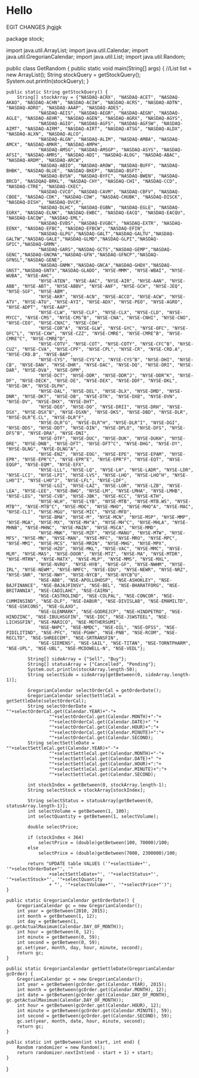 # Hello
EGIT
CHANGES
jhgjgk

package stock;

import java.util.ArrayList;
import java.util.Calendar;
import java.util.GregorianCalendar;
import java.util.List;
import java.util.Random;

public class GetRandom {
	public static void main(String[] args) {
		//List<String> list = new ArrayList<String>();
		String stockQuery = getStockQuery();
		System.out.println(stockQuery);
	}
	
	public static String getStockQuery() {
		String[] stockArray = {"NASDAQ-ACRX", "NASDAQ-ACET", "NASDAQ-AKAO", "NASDAQ-ACHN", "NASDAQ-ACIW", "NASDAQ-ACRS", "NASDAQ-ADTN", "NASDAQ-ADRO", "NASDAQ-AAAP", "NASDAQ-ADES", 
				"NASDAQ-AEIS", "NASDAQ-AEGR", "NASDAQ-AEGN", "NASDAQ-AGLE", "NASDAQ-AEHR", "NASDAQ-AGEN", "NASDAQ-AGRX", "NASDAQ-AGYS", 
				"NASDAQ-AGIO", "NASDAQ-AGFS", "NASDAQ-AGFSW", "NASDAQ-AIMT", "NASDAQ-AIRM", "NASDAQ-AIRT", "NASDAQ-ATSG", "NASDAQ-ALDX", "NASDAQ-ALXN", "NASDAQ-ALCO", 
				"NASDAQ-ALGN", "NASDAQ-ALIM", "NASDAQ-AMBA", "NASDAQ-AMCX", "NASDAQ-AMKR", "NASDAQ-AMPH", 
				"NASDAQ-AMSG", "NASDAQ-AMSGP", "NASDAQ-ASYS", "NASDAQ-AFSI", "NASDAQ-AMRS", "NASDAQ-ADI", "NASDAQ-ALOG", "NASDAQ-ABAC", "NASDAQ-ARDM", "NASDAQ-ARCW", 
				"NASDAQ-ABIO", "NASDAQ-AROW", "NASDAQ-BUFF", "NASDAQ-BHBK", "NASDAQ-BLUE", "NASDAQ-BKEP", "NASDAQ-BSFT", 
				"NASDAQ-BVSN", "NASDAQ-BYFC", "NASDAQ-BWEN", "NASDAQ-BRCD", "NASDQAQ-BRKL", "NASDAQ-CHY", "NASDAQ-CHI", "NASDAQ-CCD", "NASDAQ-CTRE", "NASDAQ-CKEC", 
				"NASDAQ-CVCO", "NASDAQ-CAVM", "NASDAQ-CBFV", "NASDAQ-CBOE", "NASDAQ-CDK", "NASDAQ-CDW", "NASDAQ-CHUBK", "NASDAQ-DISCK", "NASDAQ-DISH", "NASDAQ-DVCR", 
				"NASDAQ-DLHC", "NASDAQ-EGBN", "NASDAQ-EGLE", "NASDAQ-EGRX", "NASDAQ-ELNK", "NASDAQ-EWBC", "NASDAQ-EACQ", "NASDAQ-EACQU", "NASDAQ-EACQW", "NASDAQ-EML", 
				"NASDAQ-EVBS", "NASDAQ-EVGBC", "NASDAQ-EXTR", "NASDAQ-EENX", "NASDAQ-EFBC", "NASDAQ-EFBCW", "NASDAQ-EFIN", 
				"NASDAQ-GLPG","NASDAQ-GALT","NASDAQ-GALTU","NASDAQ-GALTW","NASDAQ-GALE","NASDAQ-GLMD","NASDAQ-GLPI","NASDAQ-GPIC","NASDAQ-GRMN",
				"NASDAQ-GARS","NASDAQ-GCTS","NASDAQ-GEMP","NASDAQ-GENC","NASDAQ-GNCMA","NASDAQ-GFN","NASDAQ-GFNCP","NASDAQ-GFNSL","NASDAQ-GENE",
				"NASDAQ-GNMK","NASDAQ-GNCA","NASDAQ-GHDX","NASDAQ-GNST","NASDAQ-GNTX","NASDAQ-GLADO", "NYSE-MMM", "NYSE-WBAI", "NYSE-WUBA", "NYSE-AHC", 
				"NYSE-ATEN", "NYSE-AAC", "NYSE-AIR", "NYSE-AAN", "NYSE-ABB", "NYSE-ABT", "NYSE-ABBV", "NYSE-ANF", "NYSE-GCH", "NYSE-JEQ", "NYSE-SGF", "NYSE-ABM", 
				"NYSE-AKR", "NYSE-ACN", "NYSE-ACCO", "NYSE-ACW", "NYSE-ATV", "NYSE-ATU", "NYSE-AYI", "NYSE-ADX", "NYSE-PEO", "NYSE-AGRO", "NYSE-ADPT", "NYSE-AAP", 
				"NYSE-CLW", "NYSE-CLF", "NYSE-CLX", "NYSE-CLD", "NYSE-MYCC", "NYSE-CMS", "NYSE-CMS^B", "NYSE-CNA", "NYSE-CNHI", "NYSE-CNO", "NYSE-CEO", "NYSE-CNXC", "NYSE-COH", 
				"NYSE-COR^A", "NYSE-GLW", "NYSE-GYC", "NYSE-OFC", "NYSE-OFC^L", "NYSE-CXW", "NYSE-CZZ", "NYSE-CMRE", "NYSE-CMRE^B", "NYSE-CMRE^C", "NYSE-CMRE^D", 
				"NYSE-COTV", "NYSE-COT", "NYSE-COTY", "NYSE-CFC^B", "NYSE-CUZ", "NYSE-CVA", "NYSE-CPF", "NYSE-CPL", "NYSE-CR", "NYSE-CRD.A", "NYSE-CRD.B", "NYSE-BAP", 
				"NYSE-CYS", "NYSE-CYS^A", "NYSE-CYS^B", "NYSE-DHI", "NYSE-CB", "NYSE-DAN", "NYSE-DHR", "NYSE-DAC", "NYSE-DQ", "NYSE-DRI", "NYSE-DAR", "NYSE-DVA", "NYSE-DPM", 
				"NYSE-DCT", "NYSE-DDR", "NYSE-DDR^J", "NYSE-DDR^K", "NYSE-DF", "NYSE-DECK", "NYSE-DE", "NYSE-DEX", "NYSE-DDF", "NYSE-DKL", "NYSE-DK", "NYSE-DLPH", 
				"NYSE-DAL", "NYSE-DEL", "NYSE-DLX", "NYSE-DMD", "NYSE-DNR", "NYSE-DKT", "NYSE-DB", "NYSE-DTK", "NYSE-DXB", "NYSE-DVN", "NYSE-DV", "NYSE-DHX", "NYSE-DHT", 
				"NYSE-DEO", "NYSE-DO", "NYSE-DRII", "NYSE-DRH", "NYSE-DSX", "NYSE-DSX^B", "NYSE-DSXN", "NYSE-DKS", "NYSE-DBD", "NYSE-DLR", "NYSE-DLR^E.CL", "NYSE-DLR^F", 
				"NYSE-DLR^G", "NYSE-DLR^H", "NYSE-DLR^I", "NYSE-DGI", "NYSE-DDS", "NYSE-DDT", "NYSE-DIN", "NYSE-DPLO", "NYSE-DFS", "NYSE-DFS^B", "NYSE-DRA", "NYSE-DNI", 
				"NYSE-DTF", "NYSE-DUC", "NYSE-DUK", "NYSE-DUKH", "NYSE-DRE", "NYSE-DNB", "NYSE-DFT", "NYSE-DFT^C", "NYSE-DHG", "NYSE-DY", "NYSE-DLNG", "NYSE-DLNG^A", 
				"NYSE-ENZ", "NYSE-EOG", "NYSE-EPE", "NYSE-EPAM", "NYSE-EPR", "NYSE-EPR^C", "NYSE-EPR^E", "NYSE-EPR^F", "NYSE-EQT", "NYSE-EQGP", "NYSE-EQM", "NYSE-EFX", 
				"NYSE-LLL", "NYSE-LQ", "NYSE-LH", "NYSE-LADR", "NYSE-LDR", "NYSE-LCI", "NYSE-LPI", "NYSE-LVS", "NYSE-LHO", "NYSE-LHO^H", "NYSE-LHO^I", "NYSE-LHO^J", "NYSE-LFL", "NYSE-LDF", 
				"NYSE-LGI", "NYSE-LAZ", "NYSE-LOR", "NYSE-LZB", "NYSE-LEA", "NYSE-LEE", "NYSE-BWG", "NYSE-LM", "NYSE-LMHA", "NYSE-LMHB", "NYSE-LEG", "NYSE-CVB", "NYSE-JBK", "NYSE-KCC", "NYSE-KTH", 
				"NYSE-WLH", "NYSE-LYB", "NYSE-MTB", "NYSE-MTB.WS", "NYSE-MTB^", "NYSE-MTB^C", "NYSE-MDC", "NYSE-MHO", "NYSE-MHO^A", "NYSE-MAC", "NYSE-CLI", "NYSE-MGU", "NYSE-MIC", "NYSE-MFD", 
				"NYSE-BMA", "NYSE-M", "NYSE-MCN", "NYSE-MSP", "NYSE-MMP", "NYSE-MGA", "NYSE-MX", "NYSE-MH^A", "NYSE-MH^C", "NYSE-MHLA", "NYSE-MHNB", "NYSE-MHNC", "NYSE-MAIN", "NYSE-MSCA", "NYSE-MMD", 
				"NYSE-MNK", "NYSE-MZF", "NYSE-MANU", "NYSE-MTW", "NYSE-MFS", "NYSE-MN", "NYSE-MAN", "NYSE-MFC", "NYSE-MRO", "NYSE-MPC", "NYSE-MMI", "NYSE-MCS", "NYSE-MRIN", "NYSE-MHG", "NYSE-MPX", 
				"NYSE-HZO", "NYSE-MKL", "NYSE-VAC", "NYSE-MMC", "NYSE-MLM", "NYSE-MAS", "NYSE-DOOR", "NYSE-MTZ", "NYSE-MA", "NYSE-MTDR", "NYSE-MTRN", "NYSE-MATX", "NYSE-MLP", "NYSE-MMS", "NYSE-MXL", 
				"NYSE-NVRO", "NYSE-HYB", "NYSE-GF", "NYSE-NWHM", "NYSE-IRL", "NYSE-NEWM", "NYSE-NMFC", "NYSE-EDU", "NYSE-NEWR", "NYSE-NRZ", "NYSE-SNR", "NYSE-NWY", "NYSE-NYCB", "NYSE-NYCB^U", 
				"NSE-ABB", "NSE-APOLLOHOSP", "NSE-ASHOKLEY", "NSE-BAJFINANCE", "NSE-BAJAJFINSV", "NSE-BEL", "NSE-BHARATFORG", "NSE-BRITANNIA", "NSE-CADILAHC", "NSE-CAIRN", 
				"NSE-CASTROLIND", "NSE-COLPAL", "NSE-CONCOR", "NSE-CUMMINSIND", "NSE-DLF", "NSE-DABUR", "NSE-DIVISLAB", "NSE-EMAMILTD", "NSE-GSKCONS", "NSE-GLAXO", 
				"NSE-GLENMARK", "NSE-GODREJCP", "NSE-HINDPETRO", "NSE-HINDZINC", "NSE-IBULHSGFIN", "NSE-IOC", "NSE-JSWSTEEL", "NSE-LICHSGFIN", "NSE-MARICO", "NSE-MOTHERSUMI", 
				"NSE-NHPC", "NSE-NMDC", "NSE-OIL", "NSE-OFSS", "NSE-PIDILITIND", "NSE-PFC", "NSE-PGHH", "NSE-PNB", "NSE-RCOM", "NSE-RECLTD", "NSE-SHREECEM", "NSE-SRTRANSFIN", 
				"NSE-SIEMENS", "NSE-SAIL", "NSE-TITAN", "NSE-TORNTPHARM", "NSE-UPL", "NSE-UBL", "NSE-MCDOWELL-N", "NSE-VEDL"};

			String[] sideArray = {"Sell", "Buy"};
			String[] statusArray = {"Cancelled", "Pending"};
			System.out.println(stockArray.length-50);
			String selectSide = sideArray[getBetween(0, sideArray.length-1)];
			
			GregorianCalendar selectOrderCal = getOrderDate();
			GregorianCalendar selectSettleCal = getSettleDate(selectOrderCal);
			String selectOrderDate = ""+selectOrderCal.get(Calendar.YEAR)+"-"+
					""+selectOrderCal.get(Calendar.MONTH)+"-"+
					""+selectOrderCal.get(Calendar.DATE)+" "+
					""+selectOrderCal.get(Calendar.HOUR)+":"+
					""+selectOrderCal.get(Calendar.MINUTE)+":"+
					""+selectOrderCal.get(Calendar.SECOND);
			String selectSettleDate = ""+selectSettleCal.get(Calendar.YEAR)+"-"+
					""+selectSettleCal.get(Calendar.MONTH)+"-"+
					""+selectSettleCal.get(Calendar.DATE)+" "+
					""+selectSettleCal.get(Calendar.HOUR)+":"+
					""+selectSettleCal.get(Calendar.MINUTE)+":"+
					""+selectSettleCal.get(Calendar.SECOND);
			
			int stockIndex = getBetween(0, stockArray.length-1);
			String selectStock = stockArray[stockIndex];
			
			String selectStatus = statusArray[getBetween(0, statusArray.length-1)];
			int selectVolume = getBetween(1, 100);
			int selectQuantity = getBetween(1, selectVolume);
			
			double selectPrice;
			
			if (stockIndex < 364)
				selectPrice = (double)getBetween(100, 70000)/100;
			else
				selectPrice = (double)getBetween(7000, 2300000)/100;
			
			return "UPDATE table VALUES ('"+selectSide+"', '"+selectOrderDate+"', '"
					+selectSettleDate+"', '"+selectStatus+"', '"+selectStock+"', '"+selectQuantity
					+ "', '"+selectVolume+"', '"+selectPrice+"')";
	}
	
	public static GregorianCalendar getOrderDate() {
		GregorianCalendar gc = new GregorianCalendar();
		int year = getBetween(2010, 2015);
		int month = getBetween(1, 12);
		int day = getBetween(1, gc.getActualMaximum(Calendar.DAY_OF_MONTH));
		int hour = getBetween(0, 12);
		int minute = getBetween(0, 59);
		int second = getBetween(0, 59);
		gc.set(year, month, day, hour, minute, second);
		return gc;
	}
			
	public static GregorianCalendar getSettleDate(GregorianCalendar gcOrder) {
		GregorianCalendar gc = new GregorianCalendar();
		int year = getBetween(gcOrder.get(Calendar.YEAR), 2015);
		int month = getBetween(gcOrder.get(Calendar.MONTH), 12);
		int date = getBetween(gcOrder.get(Calendar.DAY_OF_MONTH), gc.getActualMaximum(Calendar.DAY_OF_MONTH));
		int hour = getBetween(gcOrder.get(Calendar.HOUR), 12);
		int minute = getBetween(gcOrder.get(Calendar.MINUTE), 59);
		int second = getBetween(gcOrder.get(Calendar.SECOND), 59);
		gc.set(year, month, date, hour, minute, second);
		return gc;
	}
	
	public static int getBetween(int start, int end) {
		Random randomizer = new Random();
		return randomizer.nextInt(end - start + 1) + start;
	}
}
